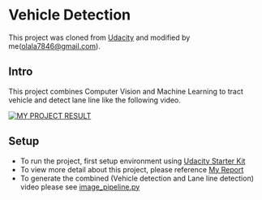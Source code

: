 # Vehicle Detection

This project was cloned from [Udacity](https://github.com/udacity/CarND-Vehicle-Detection) and modified by me(olala7846@gmail.com).

## Intro
This project combines Computer Vision and Machine Learning to tract vehicle and detect lane line like the following video.

[![MY PROJECT RESULT](http://img.youtube.com/vi/5Y0BFjzWTwU/0.jpg)](http://www.youtube.com/watch?v=5Y0BFjzWTwU "Video tracking and Lane line detection")

## Setup
* To run the project, first setup environment using [Udacity Starter Kit](https://github.com/udacity/CarND-Term1-Starter-Kit)
* To view more detail about this project, please reference [My Report](./report.md)
* To generate the combined (Vehicle detection and Lane line detection) video please see [image_pipeline.py](https://github.com/udacity/CarND-Term1-Starter-Kit)



